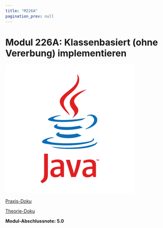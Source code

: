 ```yaml
---
title: "M226A"
pagination_prev: null
---
```


# Modul 226A: Klassenbasiert (ohne Vererbung) implementieren

![logo_module](/data/m226a/m226a_logo.png)

[Praxis-Doku](./praxis-doku/index.md)

[Theorie-Doku](./theorie-doku/index.md)

**Modul-Abschlussnote: 5.0**
